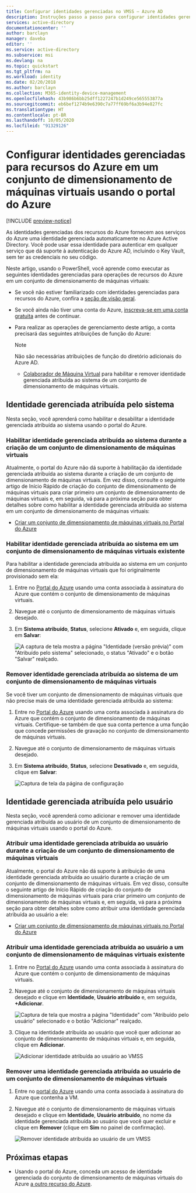 ```yaml
---
title: Configurar identidades gerenciadas no VMSS – Azure AD
description: Instruções passo a passo para configurar identidades gerenciadas para recursos do Azure em um conjunto de dimensionamento de máquinas virtuais usando o portal do Azure.
services: active-directory
documentationcenter: ''
author: barclayn
manager: daveba
editor: ''
ms.service: active-directory
ms.subservice: msi
ms.devlang: na
ms.topic: quickstart
ms.tgt_pltfrm: na
ms.workload: identity
ms.date: 02/20/2018
ms.author: barclayn
ms.collection: M365-identity-device-management
ms.openlocfilehash: 43b986b6bb25dff1227247b1d249ce565553877a
ms.sourcegitcommit: eb6bef1274b9e6390c7a77ff69bf6a3b94e827fc
ms.translationtype: HT
ms.contentlocale: pt-BR
ms.lasthandoff: 10/05/2020
ms.locfileid: "91329126"
---
```

# <a name="configure-managed-identities-for-azure-resources-on-a-virtual-machine-scale-set-using-the-azure-portal"></a>Configurar identidades gerenciadas para recursos do Azure em um conjunto de dimensionamento de máquinas virtuais usando o portal do Azure

[!INCLUDE [preview-notice](../../../includes/active-directory-msi-preview-notice.md)]

As identidades gerenciadas dos recursos do Azure fornecem aos serviços do Azure uma identidade gerenciada automaticamente no Azure Active Directory. Você pode usar essa identidade para autenticar em qualquer serviço que dá suporte à autenticação do Azure AD, incluindo o Key Vault, sem ter as credenciais no seu código. 

Neste artigo, usando o PowerShell, você aprende como executar as seguintes identidades gerenciadas para operações de recursos do Azure em um conjunto de dimensionamento de máquinas virtuais:

- Se você não estiver familiarizado com identidades gerenciadas para recursos do Azure, confira a [seção de visão geral](overview.md).
- Se você ainda não tiver uma conta do Azure, [inscreva-se em uma conta gratuita](https://azure.microsoft.com/free/) antes de continuar.
- Para realizar as operações de gerenciamento deste artigo, a conta precisará das seguintes atribuições de função do Azure:

    > [!NOTE]
    > Não são necessárias atribuições de função do diretório adicionais do Azure AD.

    - [Colaborador de Máquina Virtual](../../role-based-access-control/built-in-roles.md#virtual-machine-contributor) para habilitar e remover identidade gerenciada atribuída ao sistema de um conjunto de dimensionamento de máquinas virtuais.

## <a name="system-assigned-managed-identity"></a>Identidade gerenciada atribuída pelo sistema

Nesta seção, você aprenderá como habilitar e desabilitar a identidade gerenciada atribuída ao sistema usando o portal do Azure.

### <a name="enable-system-assigned-managed-identity-during-creation-of-a-virtual-machine-scale-set"></a>Habilitar identidade gerenciada atribuída ao sistema durante a criação de um conjunto de dimensionamento de máquinas virtuais

Atualmente, o portal do Azure não dá suporte à habilitação da identidade gerenciada atribuída ao sistema durante a criação de um conjunto de dimensionamento de máquinas virtuais. Em vez disso, consulte o seguinte artigo de Início Rápido de criação do conjunto de dimensionamento de máquinas virtuais para criar primeiro um conjunto de dimensionamento de máquinas virtuais e, em seguida, vá para a próxima seção para obter detalhes sobre como habilitar a identidade gerenciada atribuída ao sistema em um conjunto de dimensionamento de máquinas virtuais:

- [Criar um conjunto de dimensionamento de máquinas virtuais no Portal do Azure](../../virtual-machine-scale-sets/quick-create-portal.md)  

### <a name="enable-system-assigned-managed-identity-on-an-existing-virtual-machine-scale-set"></a>Habilitar identidade gerenciada atribuída ao sistema em um conjunto de dimensionamento de máquinas virtuais existente

Para habilitar a identidade gerenciada atribuída ao sistema em um conjunto de dimensionamento de máquinas virtuais que foi originalmente provisionado sem ela:

1. Entre no [Portal do Azure](https://portal.azure.com) usando uma conta associada à assinatura do Azure que contém o conjunto de dimensionamento de máquinas virtuais.

2. Navegue até o conjunto de dimensionamento de máquinas virtuais desejado.

3. Em **Sistema atribuído**, **Status**, selecione **Ativado** e, em seguida, clique em **Salvar**:

   ![A captura de tela mostra a página "Identidade (versão prévia)" com "Atribuído pelo sistema" selecionado, o status "Ativado" e o botão "Salvar" realçado.](./media/msi-qs-configure-portal-windows-vmss/create-windows-vmss-portal-configuration-blade.png) 

### <a name="remove-system-assigned-managed-identity-from-a-virtual-machine-scale-set"></a>Remover identidade gerenciada atribuída ao sistema de um conjunto de dimensionamento de máquinas virtuais

Se você tiver um conjunto de dimensionamento de máquinas virtuais que não precise mais de uma identidade gerenciada atribuída ao sistema:

1. Entre no [Portal do Azure](https://portal.azure.com) usando uma conta associada à assinatura do Azure que contém o conjunto de dimensionamento de máquinas virtuais. Certifique-se também de que sua conta pertence a uma função que concede permissões de gravação no conjunto de dimensionamento de máquinas virtuais.

2. Navegue até o conjunto de dimensionamento de máquinas virtuais desejado.

3. Em **Sistema atribuído**, **Status**, selecione **Desativado** e, em seguida, clique em **Salvar**:

   ![Captura de tela da página de configuração](./media/msi-qs-configure-portal-windows-vmss/disable-windows-vmss-portal-configuration-blade.png)

## <a name="user-assigned-managed-identity"></a>Identidade gerenciada atribuída pelo usuário

Nesta seção, você aprenderá como adicionar e remover uma identidade gerenciada atribuída ao usuário de um conjunto de dimensionamento de máquinas virtuais usando o portal do Azure.

### <a name="assign-a-user-assigned-managed-identity-during-the-creation-of-a-virtual-machine-scale-set"></a>Atribuir uma identidade gerenciada atribuída ao usuário durante a criação de um conjunto de dimensionamento de máquinas virtuais

Atualmente, o portal do Azure não dá suporte à atribuição de uma identidade gerenciada atribuída ao usuário durante a criação de um conjunto de dimensionamento de máquinas virtuais. Em vez disso, consulte o seguinte artigo de Início Rápido de criação do conjunto de dimensionamento de máquinas virtuais para criar primeiro um conjunto de dimensionamento de máquinas virtuais e, em seguida, vá para a próxima seção para obter detalhes sobre como atribuir uma identidade gerenciada atribuída ao usuário a ele:

- [Criar um conjunto de dimensionamento de máquinas virtuais no Portal do Azure](../../virtual-machine-scale-sets/quick-create-portal.md)

### <a name="assign-a-user-assigned-managed-identity-to-an-existing-virtual-machine-scale-set"></a>Atribuir uma identidade gerenciada atribuída ao usuário a um conjunto de dimensionamento de máquinas virtuais existente

1. Entre no [Portal do Azure](https://portal.azure.com) usando uma conta associada à assinatura do Azure que contém o conjunto de dimensionamento de máquinas virtuais.
2. Navegue até o conjunto de dimensionamento de máquinas virtuais desejado e clique em **Identidade**, **Usuário atribuído** e, em seguida, **\+Adicionar**.

   ![Captura de tela que mostra a página "Identidade" com "Atribuído pelo usuário" selecionado e o botão "Adicionar" realçado.](./media/msi-qs-configure-portal-windows-vm/add-user-assigned-identity-vmss-screenshot1.png)

3. Clique na identidade atribuída ao usuário que você quer adicionar ao conjunto de dimensionamento de máquinas virtuais e, em seguida, clique em **Adicionar**.
   
   ![Adicionar identidade atribuída ao usuário ao VMSS](./media/msi-qs-configure-portal-windows-vm/add-user-assigned-identity-vm-screenshot2.png)

### <a name="remove-a-user-assigned-managed-identity-from-a-virtual-machine-scale-set"></a>Remover uma identidade gerenciada atribuída ao usuário de um conjunto de dimensionamento de máquinas virtuais

1. Entre no [portal do Azure](https://portal.azure.com) usando uma conta associada à assinatura do Azure que contenha a VM.
2. Navegue até o conjunto de dimensionamento de máquinas virtuais desejado e clique em **Identidade**, **Usuário atribuído**, no nome da identidade gerenciada atribuída ao usuário que você quer excluir e clique em **Remover** (clique em **Sim** no painel de confirmação).

   ![Remover identidade atribuída ao usuário de um VMSS](./media/msi-qs-configure-portal-windows-vm/remove-user-assigned-identity-vmss-screenshot.png)


## <a name="next-steps"></a>Próximas etapas

- Usando o portal do Azure, conceda um acesso de identidade gerenciada do conjunto de dimensionamento de máquinas virtuais do Azure [a outro recurso do Azure](howto-assign-access-portal.md).